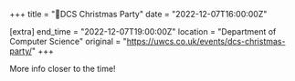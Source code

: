 +++
title = "🎄DCS  Christmas Party"
date = "2022-12-07T16:00:00Z"

[extra]
end_time = "2022-12-07T19:00:00Z"
location = "Department of Computer Science"
original = "https://uwcs.co.uk/events/dcs-christmas-party/"
+++

More info closer to the time!
